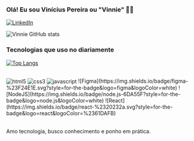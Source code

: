 
### Olá! Eu sou Vinícius Pereira ou "Vinnie" 🤙😊

[![LinkedIn](https://img.shields.io/badge/LinkedIn-0077B5?style=for-the-badge&logo=linkedin&logoColor=white)](https://www.linkedin.com/in/vinicius-pereira-9b77b01a9/)

![Vinnie GitHub stats](https://github-readme-stats.vercel.app/api?username=ViniciusGCP94&show_icons=true&theme=dark)

### Tecnologias que uso no diariamente

[![Top Langs](https://github-readme-stats.vercel.app/api/top-langs/?username=ViniciusGCP94&langs_count=8)](https://github.com/ViniciusGCP94/github-readme-stats)


<div style="display: inline_block"><br/>

<img align="center" alt="html5" src="https://img.shields.io/badge/HTML5-E34F26?style=for-the-badge&logo=html5&logoColor=white">
<img align="center" alt="css3" src="https://img.shields.io/badge/CSS3-1572B6?style=for-the-badge&logo=css3&logoColor=white">
<img align="center" alt="javascript" src="https://img.shields.io/badge/JavaScript-F7DF1E?style=for-the-badge&logo=javascript&logoColor=black">
![Figma](https://img.shields.io/badge/figma-%23F24E1E.svg?style=for-the-badge&logo=figma&logoColor=white)
![NodeJS](https://img.shields.io/badge/node.js-6DA55F?style=for-the-badge&logo=node.js&logoColor=white)
![React](https://img.shields.io/badge/react-%2320232a.svg?style=for-the-badge&logo=react&logoColor=%2361DAFB)

</div><br/>

Amo tecnologia, busco conhecimento e ponho em prática.
